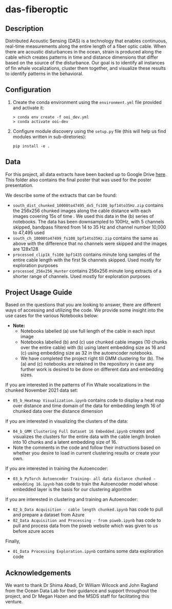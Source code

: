 # das-fiberoptic

## Description

Distributed Acoustic Sensing (DAS) is a technology that enables continuous, real-time measurements along the entire length of a fiber optic cable. When there are acoustic disturbances in the ocean, strain is produced along the cable which creates patterns in time and distance dimensions that differ based on the source of the disturbance. Our goal is to identify all instances of fin whale vocalizations, cluster them together, and visualize these results to identify patterns in the behavioral.

## Configuration

1. Create the conda environment using the `environment.yml` file provided and activate it:

   ```{bash}
   > conda env create -f ooi_dev.yml
   > conda activate ooi-dev

   ```

2. Configure module discovery using the `setup.py` file (this will help us find modules written in sub-diretories):

   ```{bash}
   pip install -e .
   ```

## Data

For this project, all data extracts have been backed up to Google Drive [here](https://drive.google.com/drive/folders/1W_NFEwdf4rf5sju6PIvDdZYjCBmsGh7N?usp=sharing). This folder also contains the final poster that was used for the poster presentation.

We describe some of the extracts that can be found:

- `south_dist_chunked_10000to47495_dx5_fs100_bpf14to35Hz.zip` contains the 256x256 chunked images along the cable distance with each images covering 15s of time . We used this data in the (b) series of notebooks. The data has been downsampled to 100Hz, with 5 channels skipped, bandpass filtered from 14 to 35 Hz and channel number 10,000 to 47,495 used
- `south_ch_10000to47499_fs100_bpf14to35Hz.zip` contains the same as above with the difference that no channels were skipped and the images are 128x128
- `processed_clip1k_fs100_bpf1435` contains minute long samples of the entire cable length with the first 5k channels skipped. Used mostly for exploration purposes
- `processed_256x256_Hunter` contains 256x256 minute long extracts of a shorter range of channels. Used mostly for exploration purposes

## Project Usage Guide

Based on the questions that you are looking to answer, there are different ways of accessing and utilizing the code. We provide some insight into the use cases for the various Notebooks below:

- **Note:**
  - Notebooks labelled (a) use full length of the cable in each input image
  - Notebooks labelled (b) and (c) use chunked cable images (10 chunks over the entire cable) with (b) using latent embedding size as 16 and (c) using embedding size as 32 in the autoencoder notebooks.
  - We have completed the project right till GMM clustering for (b). The (a) and (c) notebooks are retained in the repository in case any further work is desired to be done on different data and embedding sizes.

If you are interested in the patterns of Fin Whale vocalizations in the chunked November 2021 data set:

- `05_b_Heatmap Visualization.ipynb` contains code to display a heat map over distance and time domain of the data for embedding length 16 of chunked data over the distance dimension

If you are interested in visualizing the clusters of the data:

- `04_b_GMM Clustering Full Dataset 16 Embedded.ipynb` creates and visualizes the clusters for the entire data with the cable length broken into 10 chunks and a latent embedding size of 16.
- Note the comments in the code and follow their instructions based on whether you desire to load in current clustering results or create your own.

 If you are interested in training the Autoencoder:

- `03_b_PyTorch Autoencoder Training- all data distance chunked - embedding 16.ipynb` has code to train the Autoencoder model whose embedded layer is the basis for our clustering algorithm

 If you are interested in clustering and training an Autoencoder:

- `02_b_Data Acquisition - cable length chunked.ipynb` has code to pull and prepare a dataset from Azure
- `02_Data Acquisition and Processing - from piweb.ipynb` has code to pull and process data from the piweb website which was given to us before azure acces

 Finally,

- `01_Data Processing Exploration.ipynb` contains some data exploration code

## Acknowledgements

We want to thank Dr Shima Abadi, Dr William Wilcock and John Ragland from the Ocean Data Lab for their guidance and support throughout the project, and Dr Megan Hazen and the MSDS staff for facilitating this venture.
